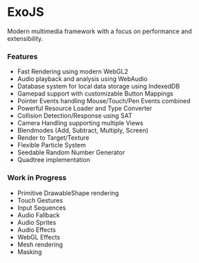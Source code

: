# ExoJS #
Modern multimedia framework with a focus on performance and extensibility.

### Features ###
* Fast Rendering using modern WebGL2
* Audio playback and analysis using WebAudio
* Database system for local data storage using IndexedDB
* Gamepad support with customizable Button Mappings
* Pointer Events handling Mouse/Touch/Pen Events combined 
* Powerful Resource Loader and Type Converter
* Collision Detection/Response using SAT
* Camera Handling supporting multiple Views
* Blendmodes (Add, Subtract, Multiply, Screen)
* Render to Target/Texture 
* Flexible Particle System
* Seedable Random Number Generator
* Quadtree implementation

### Work in Progress ###
* Primitive DrawableShape rendering
* Touch Gestures
* Input Sequences
* Audio Fallback
* Audio Sprites
* Audio Effects
* WebGL Effects
* Mesh rendering
* Masking
